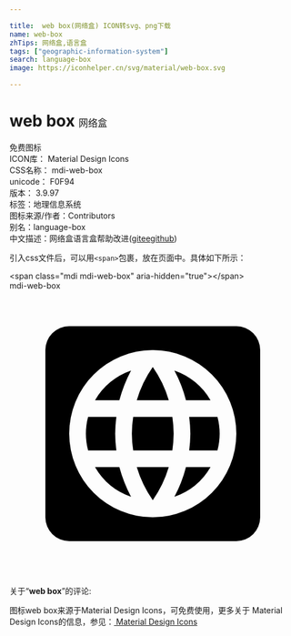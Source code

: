 ```yaml
---

title:  web box(网络盒) ICON转svg、png下载
name: web-box
zhTips: 网络盒,语言盒
tags: ["geographic-information-system"]
search: language-box
image: https://iconhelper.cn/svg/material/web-box.svg

---
```


# web box  <small style="font-size: 60%;font-weight: 100">网络盒</small>


<div class="detail-page">
<p>
<span><span class="badge-success badge">免费图标</span> </span>
<br/>
<span>
ICON库：
<span class="badge-secondary badge">Material Design Icons</span> 
</span>
<br/>
<span>
CSS名称：
<span class="badge-secondary badge">mdi-web-box</span> 
</span>
<br/>
<span>
unicode：
<span class="badge-secondary badge">F0F94</span> 
<copy-btn content='F0F94' btn-title=""></copy-btn>
<copy-btn :content='String.fromCodePoint(parseInt("F0F94", 16))' btn-title="复制U"></copy-btn>
</span>
<br/>
<span>
版本：
<span class="badge-secondary badge">3.9.97</span> 
</span><br/><span>标签：<span class="badge-light badge"><router-link to="/tags/geographic-information-system.html">地理信息系统</router-link></span></span>
<br/>
<span>图标来源/作者：<span class="badge-light badge">Contributors</span></span> 
<br/>
<span>别名：<span class="badge-light badge">language-box</span></span><br/><span class="zh-detail">中文描述：<span class="badge-primary badge">网络盒</span><span class="badge-primary badge">语言盒</span><span class="help-link"><span>帮助改进</span>(<a href="https://gitee.com/liuwave/icon-helper/edit/master/json/material/web-box.json" target="_blank" rel="noopener noreferrer">gitee</a><a href="https://github.com/liuwave/icon-helper/edit/master/json/material/web-box.json" target="_blank" rel="noopener noreferrer">github</a></span>)</span><br/>
</p>
</div>
<div class="alert alert-dark">
  <i class="mdi mdi-web-box mdi-48px"></i>
  <i class="mdi mdi-web-box mdi-36px"></i>
  <i class="mdi mdi-web-box mdi-24px"></i>
  <i class="mdi mdi-web-box mdi-18px"></i>
</div>
<div>
  <p>引入css文件后，可以用<code>&lt;span&gt;</code>包裹，放在页面中。具体如下所示：    
  </p>
  <div class="alert alert-primary" style="font-size: 14px">
    &lt;span class="mdi mdi-web-box" aria-hidden="true"&gt;&lt;/span&gt;
    <copy-btn content='<span class="mdi mdi-web-box" aria-hidden="true"></span>'></copy-btn>
  </div>
  <div class="alert alert-secondary">
    <i class="mdi mdi-web-box"
    style="font-size: 24px"
    aria-hidden="true"></i> mdi-web-box
    <copy-btn content="mdi-web-box" btn-title="复制图标名称"></copy-btn>
  </div>
</div>
<div id="svg" class="svg-wrap">
<svg xmlns="http://www.w3.org/2000/svg" viewBox="0 0 24 24"><path d="M8.95 13.4H6.58A5.5 5.5 0 0 1 6.58 10.6H8.95A11.56 11.56 0 0 0 8.85 12A11.56 11.56 0 0 0 8.95 13.4M7.16 9.2H9.2A12.06 12.06 0 0 1 10.18 6.71A5.55 5.55 0 0 0 7.16 9.2M16.84 9.2A5.59 5.59 0 0 0 13.81 6.71A10.95 10.95 0 0 1 14.78 9.2M12 17.57A9.5 9.5 0 0 0 13.34 14.8H10.66A9.5 9.5 0 0 0 12 17.57M12 6.42A9.53 9.53 0 0 0 10.66 9.2H13.34A9.53 9.53 0 0 0 12 6.42M7.16 14.8A5.61 5.61 0 0 0 10.18 17.29A12.06 12.06 0 0 1 9.2 14.8M21 5V19A2 2 0 0 1 19 21H5A2 2 0 0 1 3 19V5A2 2 0 0 1 5 3H19A2 2 0 0 1 21 5M19 12A7 7 0 1 0 12 19A7 7 0 0 0 19 12M15.15 12A11.56 11.56 0 0 1 15.05 13.4H17.42A5.5 5.5 0 0 0 17.42 10.6H15.05A11.56 11.56 0 0 1 15.15 12M13.81 17.29A5.62 5.62 0 0 0 16.84 14.8H14.78A10.95 10.95 0 0 1 13.81 17.29M10.36 10.6A8.81 8.81 0 0 0 10.36 13.4H13.64A10.3 10.3 0 0 0 13.75 12A10.21 10.21 0 0 0 13.64 10.6Z" /></svg>
</div>
<detail full-name='mdi-web-box'></detail>
<div class="icon-detail__container">
<p>关于“<b>web box</b>”的评论:</p>
</div>
<Vssue title="关于“web box”的评论" />    
<div><p>图标web box来源于Material Design Icons，可免费使用，更多关于 Material Design Icons的信息，参见：<a target="_blank" href="https://iconhelper.cn/material.html"> Material Design Icons</a>
</p></div>
